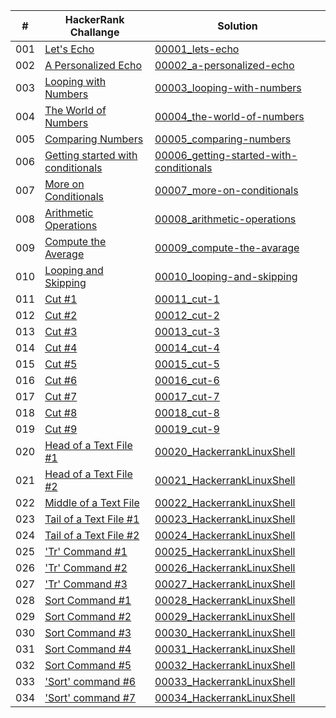 |  #  | HackerRank Challange | Solution |
| --- | -------------------- | -------- |
| 001 | [Let's Echo](https://www.hackerrank.com/challenges/bash-tutorials-lets-echo) | [00001_lets-echo](./00001_lets-echo.sh) |
| 002 | [A Personalized Echo](https://www.hackerrank.com/challenges/bash-tutorials---a-personalized-echo/problem) | [00002_a-personalized-echo](./00002_a-personalized-echo.sh) |
| 003 | [Looping with Numbers](https://www.hackerrank.com/challenges/bash-tutorials---looping-with-numbers/problem) | [00003_looping-with-numbers](./00003_looping-with-numbers.sh) |
| 004 | [The World of Numbers](https://www.hackerrank.com/challenges/bash-tutorials---the-world-of-numbers/problem) | [00004_the-world-of-numbers](./00004_the-world-of-numbers.sh) |
| 005 | [Comparing Numbers](https://www.hackerrank.com/challenges/bash-tutorials---comparing-numbers/problem) | [00005_comparing-numbers](./00005_comparing-numbers.sh) |
| 006 | [Getting started with conditionals](https://www.hackerrank.com/challenges/bash-tutorials---getting-started-with-conditionals/problem) | [00006_getting-started-with-conditionals](./00006_getting-started-with-conditionals.sh) |
| 007 | [More on Conditionals](https://www.hackerrank.com/challenges/bash-tutorials---more-on-conditionals/problem) | [00007_more-on-conditionals](./00007_more-on-conditionals.sh) |
| 008 | [Arithmetic Operations](https://www.hackerrank.com/challenges/bash-tutorials---arithmetic-operations/problem) | [00008_arithmetic-operations](./00008_arithmetic-operations.sh) |
| 009 | [Compute the Average](https://www.hackerrank.com/challenges/bash-tutorials---compute-the-average/problem) | [00009_compute-the-avarage](./00009_compute-the-avarage.sh) |
| 010 | [Looping and Skipping](https://www.hackerrank.com/challenges/bash-tutorials---looping-and-skipping/problem?isFullScreen=true) | [00010_looping-and-skipping](./00010_looping-and-skipping.sh) |
| 011 | [Cut #1](https://www.hackerrank.com/challenges/text-processing-cut-1/problem?isFullScreen=true) | [00011_cut-1](./00011_cut-1.sh) |
| 012 | [Cut #2](https://www.hackerrank.com/challenges/text-processing-cut-2/problem?isFullScreen=true) | [00012_cut-2](./00012_cut-2.sh) |
| 013 | [Cut #3](https://www.hackerrank.com/challenges/text-processing-cut-3/problem?isFullScreen=true) | [00013_cut-3](./00013_cut-3.sh) |
| 014 | [Cut #4](https://www.hackerrank.com/challenges/text-processing-cut-4/problem?isFullScreen=true) | [00014_cut-4](./00014_cut-4.sh) |
| 015 | [Cut #5](https://www.hackerrank.com/challenges/text-processing-cut-5/problem?isFullScreen=true) | [00015_cut-5](./00015_cut-5.sh) |
| 016 | [Cut #6](https://www.hackerrank.com/challenges/text-processing-cut-6/problem?isFullScreen=true) | [00016_cut-6](./00016_cut-6.sh) |
| 017 | [Cut #7](https://www.hackerrank.com/challenges/text-processing-cut-7/problem?isFullScreen=true) | [00017_cut-7](./00017_cut-7.sh) |
| 018 | [Cut #8](https://www.hackerrank.com/challenges/text-processing-cut-8/problem?isFullScreen=true) | [00018_cut-8](./00018_cut-8.sh) |
| 019 | [Cut #9](https://www.hackerrank.com/challenges/text-processing-cut-9/problem?isFullScreen=true) | [00019_cut-9](./00019_cut-9.sh) |
| 020 | [Head of a Text File #1](https://www.hackerrank.com/challenges/text-processing-head-1/problem?isFullScreen=true) | [00020_HackerrankLinuxShell](./00020_HackerrankLinuxShell.sh) |
| 021 | [Head of a Text File #2](https://www.hackerrank.com/challenges/text-processing-head-2/problem?isFullScreen=true) | [00021_HackerrankLinuxShell](./00021_HackerrankLinuxShell.sh) |
| 022 | [Middle of a Text File](https://www.hackerrank.com/challenges/text-processing-in-linux---the-middle-of-a-text-file/problem?isFullScreen=true) | [00022_HackerrankLinuxShell](./00022_HackerrankLinuxShell.sh) |
| 023 | [Tail of a Text File #1](https://www.hackerrank.com/challenges/text-processing-tail-1/problem?isFullScreen=true) | [00023_HackerrankLinuxShell](./00023_HackerrankLinuxShell.sh) |
| 024 | [Tail of a Text File #2](https://www.hackerrank.com/challenges/text-processing-tail-2/problem?isFullScreen=true) | [00024_HackerrankLinuxShell](./00024_HackerrankLinuxShell.sh) |
| 025 | ['Tr' Command #1](https://www.hackerrank.com/challenges/text-processing-tr-1/problem?isFullScreen=true) | [00025_HackerrankLinuxShell](./00025_HackerrankLinuxShell.sh) |
| 026 | ['Tr' Command #2](https://www.hackerrank.com/challenges/text-processing-tr-2/problem?isFullScreen=true) | [00026_HackerrankLinuxShell](./00026_HackerrankLinuxShell.sh) |
| 027 | ['Tr' Command #3](https://www.hackerrank.com/challenges/text-processing-tr-3/problem?isFullScreen=true) | [00027_HackerrankLinuxShell](./00027_HackerrankLinuxShell.sh) |
| 028 | [Sort Command #1](https://www.hackerrank.com/challenges/text-processing-sort-1/problem?isFullScreen=true) | [00028_HackerrankLinuxShell](./00028_HackerrankLinuxShell.sh) |
| 029 | [Sort Command #2](https://www.hackerrank.com/challenges/text-processing-sort-2/problem?isFullScreen=true) | [00029_HackerrankLinuxShell](./00029_HackerrankLinuxShell.sh) |
| 030 | [Sort Command #3](https://www.hackerrank.com/challenges/text-processing-sort-3/problem?isFullScreen=true) | [00030_HackerrankLinuxShell](./00030_HackerrankLinuxShell.sh) |
| 031 | [Sort Command #4](https://www.hackerrank.com/challenges/text-processing-sort-4/problem?isFullScreen=true) | [00031_HackerrankLinuxShell](./00031_HackerrankLinuxShell.sh) |
| 032 | [Sort Command #5](https://www.hackerrank.com/challenges/text-processing-sort-5/problem?isFullScreen=true) | [00032_HackerrankLinuxShell](./00032_HackerrankLinuxShell.sh) |
| 033 | ['Sort' command #6](https://www.hackerrank.com/challenges/text-processing-sort-6/problem?isFullScreen=true) | [00033_HackerrankLinuxShell](./00033_HackerrankLinuxShell.sh) |
| 034 | ['Sort' command #7](https://www.hackerrank.com/challenges/text-processing-sort-7/problem?isFullScreen=true) | [00034_HackerrankLinuxShell](./00034_HackerrankLinuxShell.sh) |